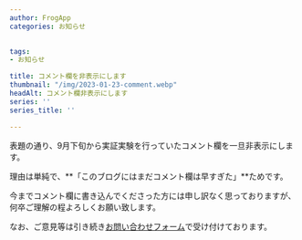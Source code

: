 ```yaml
---
author: FrogApp
categories: お知らせ

 
tags:
- お知らせ

title: コメント欄を非表示にします
thumbnail: "/img/2023-01-23-comment.webp"
headAlt: コメント欄非表示にします
series: ''
series_title: ''

---
```

表題の通り、9月下旬から実証実験を行っていたコメント欄を一旦非表示にします。

理由は単純で、**「このブログにはまだコメント欄は早すぎた」**ためです。

今までコメント欄に書き込んでくださった方には申し訳なく思っておりますが、何卒ご理解の程よろしくお願い致します。

なお、ご意見等は引き続き[お問い合わせフォーム](https://frogapp.net/contact)で受け付けております。
